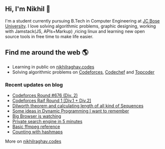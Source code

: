 ## Hi, I'm Nikhil :wave:

I'm a student currently pursuing B.Tech in Computer Engineering at [JC Bose University](https://jcboseust.ac.in). I love solving algorithmic problems, graphic designing, working with Jamstack(JS, APIs+Markup) ,ricing linux and learning new open source tools in free time to make life easier.


## Find me around the web 🌎
- Learning in public on [nikhilraghav.codes](https://nikhilraghav.codes)
- Solving algorithmic problems on [Codeforces](https://codeforces.com/profile/nikhil1_raghav), [Codechef](https://www.codechef.com/users/nikhil1_raghav) and [Topcoder](https://www.topcoder.com/members/nikhil1_raghav/)


### Recent updates on blog
<!-- blog starts -->
* [Codeforces Round #676 (Div. 2)](https://nikhilraghav.codes/posts/cf1421/)
* [Codeforces Raif Round 1 [Div.1 + Div.2]](https://nikhilraghav.codes/posts/cf1428/)
* [Dilworth theorem and calculating length of all kind of Sequences](https://nikhilraghav.codes/posts/sequences/)
* [Some ideas in Dynamic Programming I want to remember](https://nikhilraghav.codes/wikipages/dp/)
* [Big Browser is watching](https://nikhilraghav.codes/posts/palemoon/)
* [Private search engine in 5 minutes](https://nikhilraghav.codes/posts/searx/)
* [Basic ffmpeg reference](https://nikhilraghav.codes/posts/ffmpeg-reference/)
* [Counting with hashmaps](https://nikhilraghav.codes/posts/counting-with-maps/)
<!-- blog ends -->
More on [nikhilraghav.codes](https://nikhilraghav.codes)


